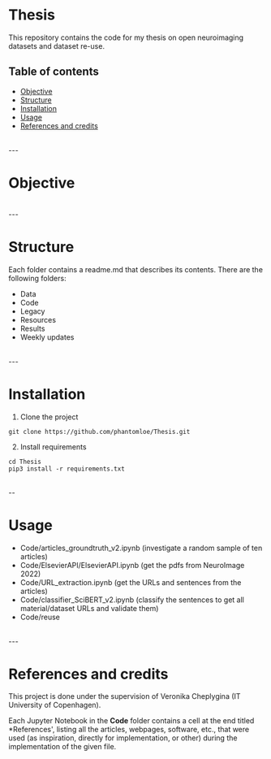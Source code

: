 # Thesis
This repository contains the code for my thesis on open neuroimaging datasets and dataset re-use.

## **Table of contents**
- [Objective](#objective)
- [Structure](#structure)
- [Installation](#installation)
- [Usage](#usage) 
- [References and credits](#referencesandcredits)

<br>
---
<br>

<a name='objective'></a>
# Objective

<br>
---
<br>

<a name='structure'></a>
# Structure
Each folder contains a readme.md that describes its contents. There are the following folders: 
- Data
- Code
- Legacy
- Resources
- Results
- Weekly updates 


<br>
---
<br>

<a name='installation'></a>
# Installation 

1. Clone the project 
```console 
git clone https://github.com/phantomloe/Thesis.git  
```

2. Install requirements 
```console 
cd Thesis
pip3 install -r requirements.txt
```

<br>
--
<br>

<a name='usage'></a>
# Usage 


- Code/articles_groundtruth_v2.ipynb (investigate a random sample of ten articles) 
- Code/ElsevierAPI/ElsevierAPI.ipynb (get the pdfs from NeuroImage 2022)
- Code/URL_extraction.ipynb (get the URLs and sentences from the articles)
- Code/classifier_SciBERT_v2.ipynb (classify the sentences to get all material/dataset URLs and validate them)
- Code/reuse 



<br>
---
<br>

<a name='referencesandcredits'></a>
# References and credits 
This project is done under the supervision of Veronika Cheplygina (IT University of Copenhagen). 

Each Jupyter Notebook in the **Code** folder contains a cell at the end titled *References', listing all the articles, webpages, software, etc., that were used (as inspiration, directly for implementation, or other) during the implementation of the given file. 